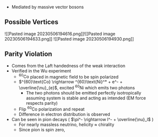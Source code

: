  - Mediated by massive vector bosons

## Possible Vertices
![[Pasted image 20230506194616.png]]![[Pasted image 20230506194633.png]]
![[Pasted image 20230506194930.png]]
## Parity Violation
 - Comes from the Laft handedness of the weak interaction
 - Verified in the Wu experiment
	 - $^{60}\text{Co}$ placed in magnetic field to be spin polarized
	 - $^{60}\text{Co} \rightarrow ^{60}\text{Ni}^* + e^- + \overline{\nu}_{e}$, excited $^{60}$Ni which emits two photons
		 - The two photons should be emitted perfectly isotropically assuming system is stable and acting as intended (EM force respects parity)
	 - Flip $^{60}\text{Co}$ polarization and repeat
	 - Difference in electron distribution is observed
 - Can be seen in pion decays ( $\pi^- \rightarrow l^- + \overline{\nu}_l$ )
	 - For nearly massless neutrino, helicity $\approx$ chirality
	 - Since pion is spin zero, 